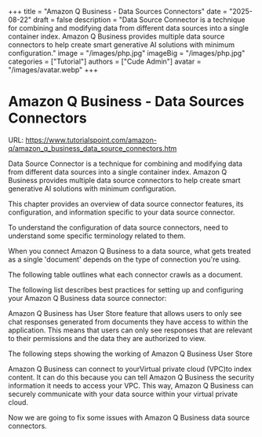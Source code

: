 +++
title = "Amazon Q Business - Data Sources Connectors"
date = "2025-08-22"
draft = false
description = "Data Source Connector is a technique for combining and modifying data from different data sources into a single container index. Amazon Q Business provides multiple data source connectors to help create smart generative AI solutions with minimum configuration."
image = "/images/php.jpg"
imageBig = "/images/php.jpg"
categories = ["Tutorial"]
authors = ["Cude Admin"]
avatar = "/images/avatar.webp"
+++

# Amazon Q Business - Data Sources Connectors

URL: https://www.tutorialspoint.com/amazon-q/amazon_q_business_data_source_connectors.htm

Data Source Connector is a technique for combining and modifying data from different data sources into a single container index. Amazon Q Business provides multiple data source connectors to help create smart generative AI solutions with minimum configuration.

This chapter provides an overview of data source connector features, its configuration, and information specific to your data source connector.

To understand the configuration of data source connectors, need to understand some specific terminology related to them.

When you connect Amazon Q Business to a data source, what gets treated as a single 'document' depends on the type of connection you're using.

The following table outlines what each connector crawls as a document.

The following list describes best practices for setting up and configuring your Amazon Q Business data source connector:

Amazon Q Business has User Store feature that allows users to only see chat responses generated from documents they have access to within the application. This means that users can only see responses that are relevant to their permissions and the data they are authorized to view.

The following steps showing the working of Amazon Q Business User Store

Amazon Q Business can connect to yourVirtual private cloud (VPC)to index content. It can do this because you can tell Amazon Q Business the security information it needs to access your VPC. This way, Amazon Q Business can securely communicate with your data source within your virtual private cloud.

Now we are going to fix some issues with Amazon Q Business data source connectors.
